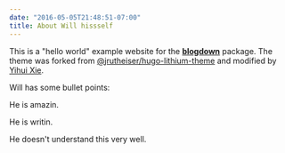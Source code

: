 ```yaml
---
date: "2016-05-05T21:48:51-07:00"
title: About Will hissself
---
```


This is a "hello world" example website for the [**blogdown**](https://github.com/rstudio/blogdown) package. The theme was forked from [@jrutheiser/hugo-lithium-theme](https://github.com/jrutheiser/hugo-lithium-theme) and modified by [Yihui Xie](https://github.com/yihui/hugo-lithium).

Will has some bullet points:

He is amazin.

He is writin.

He doesn't understand this very well.